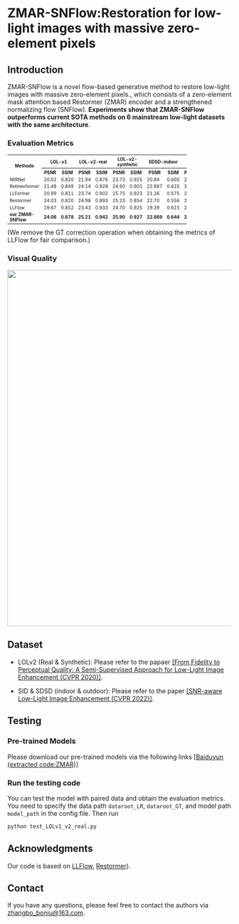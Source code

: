 #  ZMAR-SNFlow:Restoration for low-light images with massive zero-element pixels


## Introduction
ZMAR-SNFlow is a novel flow-based generative method  to restore low-light images with massive zero-element pixels., which consists of  a zero-element mask attention based Restormer
 (ZMAR) encoder and a strengthened normalizing flow (SNFlow). **Experiments show that ZMAR-SNFlow outperforms current SOTA methods on 6 mainstream low-light datasets with the same architecture**. 

### Evaluation Metrics

<link rel="stylesheet" type="text/css" href="styles.css">

<table style="width: 80%; font-size: 10px;">
    <tr> 
        <th rowspan="2" class="top-bordered right-bordered">Methods </th>
        <th colspan="2" class="top-bordered right-bordered">LOL-v1</th>
        <th colspan="2" class="top-bordered right-bordered">LOL-v2-real</th>
        <th colspan="2" class="top-bordered right-bordered">LOL-v2-synthetic</th>
        <th colspan="2" class="top-bordered right-bordered">SDSD-indoor</th>
        <th colspan="2" class="top-bordered right-bordered">SDSD-outdoor</th>
        <th colspan="2" class="top-bordered right-bordered">SID</th>
    </tr>
    <tr>
        <th> PSNR </th> 
        <th class="right-bordered"> SSIM </th>
        <th> PSNR </th>
        <th class="right-bordered"> SSIM </th>
        <th> PSNR </th>
        <th class="right-bordered"> SSIM </th>
        <th> PSNR </th>
        <th class="right-bordered"> SSIM </th>
        <th> PSNR </th>
        <th class="right-bordered"> SSIM </th>
        <th> PSNR </th>
        <th class="right-bordered"> SSIM </th>  
    </tr>
    <tr>
        <td class="right-bordered"> MIRNet </td>
        <td> 20.02 </td>
        <td class="right-bordered"> 0.820 </td>
        <td> 21.94 </td>
        <td class="right-bordered"> 0.876 </td>
        <td> 23.73 </td>
        <td class="right-bordered"> 0.925 </td>
        <td> 20.84 </td>
        <td class="right-bordered"> 0.605 </td>
        <td> 25.66 </td>
        <td class="right-bordered"> 0.762 </td> 
    </tr>
    <tr>
        <td class="right-bordered">  Retinexformer </td>
        <td> 21.48 </td>
        <td class="right-bordered"> 0.849 </td>
        <td> 24.14 </td>
        <td class="right-bordered"> 0.928 </td>
        <td> 24.90 </td>
        <td class="right-bordered"> 0.901 </td>
        <td> 22.867 </td>
        <td class="right-bordered"> 0.625 </td>
        <td> 28.49 </td>
        <td class="right-bordered"> 0.805 </td>
        <td> 29.44 </td>
        <td class="right-bordered"> 0.894 </td>
    </tr>
    <tr>
        <td class="right-bordered"> LLFormer </td>
        <td> 20.99 </td>
        <td class="right-bordered"> 0.811 </td>
        <td> 23.74 </td>
        <td class="right-bordered"> 0.902 </td>
        <td> 25.75 </td>
        <td class="right-bordered"> 0.923 </td>
        <td> 21.26 </td>
        <td class="right-bordered"> 0.575 </td>
        <td> 27.92 </td>
        <td class="right-bordered"> 0.785 </td>
        <td> 29.65 </td>
        <td class="right-bordered"> 0.874 </td>        
    </tr>
    <tr>
        <td class="right-bordered">  Restormer </td>
        <td> 24.03 </td>
        <td class="right-bordered"> 0.820 </td>
        <td> 24.98 </td>
        <td class="right-bordered"> 0.893 </td>
        <td> 25.23 </td>
        <td class="right-bordered"> 0.854 </td>
        <td> 22.70 </td>
        <td class="right-bordered"> 0.556 </td>
        <td> 26.97 </td>
        <td class="right-bordered"> 0.725 </td>
        <td> 26.89 </td>
        <td class="right-bordered"> 0.802 </td> 
    </tr>
    <tr>
        <td class="right-bordered"> LLFlow </td>
        <td> 19.67 </td>
        <td class="right-bordered"> 0.852 </td>
        <td> 23.43 </td>
        <td class="right-bordered"> 0.933 </td>
        <td> 24.70 </td>
        <td class="right-bordered"> 0.925 </td>
        <td> 19.39 </td>
        <td class="right-bordered"> 0.615 </td>
        <td> 27.45 </td>
        <td class="right-bordered"> 0.804 </td>
        <td> 25.46 </td>
        <td class="right-bordered"> 0.896 </td>       
    </tr>
    <tr class="bottom-bordered bold-top-border">
        <td class="right-bordered "> <b>our ZMAR-SNFlow<b> </td>
        <td> <b>24.06<b> </td>
        <td class="right-bordered"> <b>0.878<b> </td>
        <td> <b>25.21<b> </td>
        <td class="right-bordered"> <b>0.942<b> </td>
        <td> <b>25.90<b> </td>
        <td class="right-bordered"> <b>0.927<b> </td>
        <td> <b>22.869<b> </td>
        <td class="right-bordered"> <b>0.644<b> </td>
        <td> <b>28.68<b> </td>
        <td class="right-bordered"> <b>0.810<b> </td>
        <td> <b>30.39<b> </td>
        <td class="right-bordered"> <b>0.908<b> </td>    
    </tr>

</table>
(We remove the GT correction operation when obtaining the metrics of LLFlow for fair comparison.)


### Visual Quality
<img src="./figure/visual-quality.png" width="800"/>



## Dataset

- LOLv2 (Real & Synthetic): Please refer to the papaer [[From Fidelity to Perceptual Quality: A Semi-Supervised Approach for Low-Light Image Enhancement (CVPR 2020)]](https://github.com/flyywh/CVPR-2020-Semi-Low-Light).

- SID & SDSD (indoor & outdoor): Please refer to the paper [[SNR-aware Low-Light Image Enhancement (CVPR 2022)]](https://github.com/dvlab-research/SNR-Aware-Low-Light-Enhance).




## Testing

### Pre-trained Models

Please download our pre-trained models via the following links [[Baiduyun (extracted code:ZMAR)]](https://pan.baidu.com/s/1snS9TcNhav1nYnjTeAUpoA?pwd=ZMAR ) 

### Run the testing code 

You can test the model with paired data and obtain the evaluation metrics. You need to specify the data path ```dataroot_LR```, ```dataroot_GT```, and model path ```model_path``` in the config file. Then run
```bash
python test_LOLv1_v2_real.py
```


## Acknowledgments
Our code is based on [LLFlow](https://github.com/wyf0912/LLFlow), [Restormer](https://github.com/swz30/Restormer)).

## Contact
If you have any questions, please feel free to contact the authors via [zhangbo_boniu@163.com](zhangbo_boniu@163.com).
